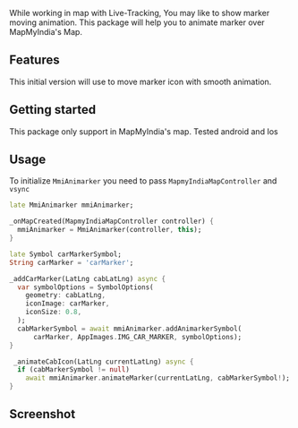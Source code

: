 <!-- 
This README describes the package. If you publish this package to pub.dev,
this README's contents appear on the landing page for your package.

For information about how to write a good package README, see the guide for
[writing package pages](https://dart.dev/guides/libraries/writing-package-pages). 

For general information about developing packages, see the Dart guide for
[creating packages](https://dart.dev/guides/libraries/create-library-packages)
and the Flutter guide for
[developing packages and plugins](https://flutter.dev/developing-packages). 
-->

While working in map with Live-Tracking, You may like to show marker moving animation. This package
will help you to animate marker over MapMyIndia's Map.

## Features

This initial version will use to move marker icon with smooth animation.

## Getting started

This package only support in MapMyIndia's map. Tested android and Ios

## Usage

To initialize `MmiAnimarker` you need to pass `MapmyIndiaMapController` and `vsync`

```dart
late MmiAnimarker mmiAnimarker;

_onMapCreated(MapmyIndiaMapController controller) {
  mmiAnimarker = MmiAnimarker(controller, this);
}
```

```dart
late Symbol carMarkerSymbol;
String carMarker = 'carMarker';

_addCarMarker(LatLng cabLatLng) async {
  var symbolOptions = SymbolOptions(
    geometry: cabLatLng,
    iconImage: carMarker,
    iconSize: 0.8,
  );
  cabMarkerSymbol = await mmiAnimarker.addAnimarkerSymbol(
      carMarker, AppImages.IMG_CAR_MARKER, symbolOptions);
}
```

```dart
 _animateCabIcon(LatLng currentLatLng) async {
  if (cabMarkerSymbol != null)
    await mmiAnimarker.animateMarker(currentLatLng, cabMarkerSymbol!);
}
```
## Screenshot

<img src="https://user-images.githubusercontent.com/23701518/189908643-957c79f4-b8f2-4a1b-b99a-475b511b2b73.gif" alt="">